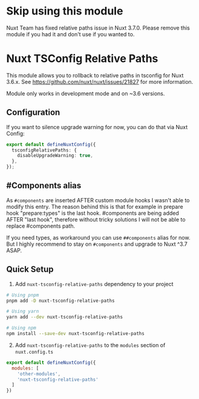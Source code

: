 # Skip using this module
Nuxt Team has fixed relative paths issue in Nuxt 3.7.0. Please remove this module if you had it and don't use if you wanted to.

# Nuxt TSConfig Relative Paths

This module allows you to rollback to relative paths in tsconfig for Nuxt 3.6.x. See https://github.com/nuxt/nuxt/issues/21827 for more
information.

Module only works in development mode and on ~3.6 versions.

## Configuration
If you want to silence upgrade warning for now, you can do that via Nuxt Config:

```typescript
export default defineNuxtConfig({
  tsconfigRelativePaths: {
    disableUpgradeWarning: true,
  },
});
```

## #Components alias

As `#components` are inserted AFTER custom module hooks I wasn't able to modify this entry. The reason behind this is
that for example in prepare hook "prepare:types" is the last hook. #components are being added AFTER "last hook",
therefore without tricky solutions I will not be able to replace #components path.

If you need types, as workaround you can use `##components` alias for now. But I highly recommend to stay
on `#components` and upgrade to Nuxt ^3.7 ASAP.

## Quick Setup

1. Add `nuxt-tsconfig-relative-paths` dependency to your project

```bash
# Using pnpm
pnpm add -D nuxt-tsconfig-relative-paths

# Using yarn
yarn add --dev nuxt-tsconfig-relative-paths

# Using npm
npm install --save-dev nuxt-tsconfig-relative-paths
```

2. Add `nuxt-tsconfig-relative-paths` to the `modules` section of `nuxt.config.ts`

```js
export default defineNuxtConfig({
  modules: [
    'other-modules',
    'nuxt-tsconfig-relative-paths'
  ]
})
```
